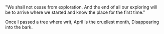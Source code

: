 "We shall not cease from exploration. And the end of all our exploring will be to arrive where we started and know the place for the first time."

Once I passed a tree where writ,
April is the cruellest month,
Disappearing into the bark.

